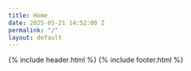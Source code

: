 ```yaml
---
title: Home
date: 2025-05-21 14:52:00 Z
permalink: "/"
layout: default
---
```


{% include header.html %}
{% include footer.html %}